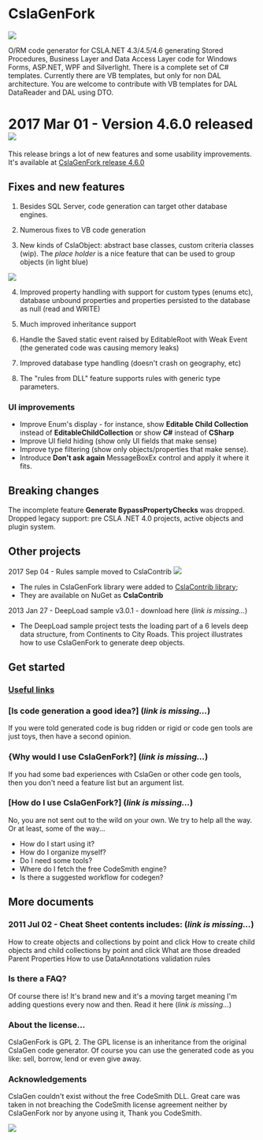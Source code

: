 CslaGenFork
===

![](https://raw.github.com/CslaGenFork/CslaGenFork/master/Support/Logos/Project-Logo-final.gif)

O/RM code generator for CSLA.NET 4.3/4.5/4.6 generating Stored Procedures, Business Layer and Data Access Layer code for Windows Forms, ASP.NET, WPF and Silverlight.
There is a complete set of C# templates. Currently there are VB templates, but only for non DAL architecture. You are welcome to contribute with VB templates for DAL DataReader and DAL using DTO.

# 2017 Mar 01 - Version 4.6.0 released ![](https://raw.github.com/CslaGenFork/CslaGenFork/master/Support/Home/Home_star.png)

This release brings a lot of new features and some usability improvements. It's available at [CslaGenFork release 4.6.0](https://github.com/CslaGenFork/CslaGenFork/releases/tag/v4.6.0)

## Fixes and new features

1. Besides SQL Server, code generation can target other database engines.

2. Numerous fixes to VB code generation

3. New kinds of CslaObject: abstract base classes, custom criteria classes (wip). The *place holder* is a nice feature that can be used to group objects (in light blue)

![](https://raw.github.com/CslaGenFork/CslaGenFork/master/Support/Home/Home_CGF-PlaceHolder.png)

4. Improved property handling with support for custom types (enums etc), database unbound properties and properties persisted to the database as null (read and WRITE)

5. Much improved inheritance support

6. Handle the Saved static event raised by EditableRoot with Weak Event (the generated code was causing memory leaks)

7. Improved database type handling (doesn't crash on geography, etc)

8. The "rules from DLL" feature supports rules with generic type parameters.

### UI improvements

- Improve Enum's display - for instance, show **Editable Child Collection** instead of **EditableChildCollection** or show **C#** instead of **CSharp**
- Improve UI field hiding (show only UI fields that make sense)
- Improve type filtering (show only objects/properties that make sense).
- Introduce **Don't ask again** MessageBoxEx control and apply it where it fits.

## Breaking changes

The incomplete feature **Generate BypassPropertyChecks** was dropped.
Dropped legacy support: pre CSLA .NET 4.0 projects, active objects and plugin system.

Other projects
---
2017 Sep 04 - Rules sample moved to CslaContrib ![](https://raw.github.com/CslaGenFork/CslaGenFork/master/Support/Home/Home_star.png)
- The rules in CslaGenFork library were added to [CslaContrib library](https://github.com/MarimerLLC/cslacontrib);
- They are available on NuGet as **CslaContrib**

2013 Jan 27 - DeepLoad sample v3.0.1 - download here (*link is missing...*)
- The DeepLoad sample project tests the loading part of a 6 levels deep data structure, from Continents to City Roads. This project illustrates how to use CslaGenFork to generate deep objects.

Get started
---
### [Useful links](https://github.com/CslaGenFork/CslaGenFork/wiki/Useful-links)

### [Is code generation a good idea?] (*link is missing...*)

If you were told generated code is bug ridden or rigid or code gen tools are just toys, then have a second opinion.

### {Why would I use CslaGenFork?] (*link is missing...*)

If you had some bad experiences with CslaGen or other code gen tools, then you don't need a feature list but an argument list.

### [How do I use CslaGenFork?] (*link is missing...*)

No, you are not sent out to the wild on your own. We try to help all the way. Or at least, some of the way...
- How do I start using it?
- How do I organize myself?
- Do I need some tools?
- Where do I fetch the free CodeSmith engine?
- Is there a suggested workflow for codegen?

More documents
---
### 2011 Jul 02 - Cheat Sheet contents includes: (*link is missing...*)

How to create objects and collections by point and click
How to create child objects and child collections by point and click
What are those dreaded Parent Properties
How to use DataAnnotations validation rules

### Is there a FAQ?

Of course there is! It's brand new and it's a moving target meaning I'm adding questions every now and then.
Read it here  (*link is missing...*)

### About the license...

CslaGenFork is GPL 2. The GPL license is an inheritance from the original CslaGen code generator. Of course you can use the generated code as you like: sell, borrow, lend or even give away.

### Acknowledgements

CslaGen couldn't exist without the free CodeSmith DLL. Great care was taken in not breaching the CodeSmith license agreement neither by CslaGenFork nor by anyone using it, Thank you CodeSmith.

![](https://raw.github.com/CslaGenFork/CslaGenFork/master/Support/Home/Home_ReSharper.png)
